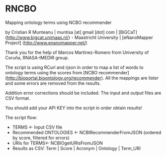 RNCBO
======

Mapping ontology terms using NCBO recommender

by Cristian R Munteanu | muntisa [at] gmail [dot] com | [BiGCaT] (http://www.bigcat.unimaas.nl/) - Maastricht University |  [eNanoMapper Project] (http://www.enanomapper.net/)

Thank you for the help of Marcos Martinez-Romero from University of Coruña, RNASA-IMEDIR group.

The script is using RCurl and rjson in order to map a list of words to ontology terms using the scores from [NCBO recommender] (http://bioportal.bioontology.org/recommender). All the mappings are lister and some errors are removed from the results.

Addition error corrections should be included. The input and output files are CSV format.

You should add your API KEY into the script in order obtain results!

The script flow:
- TERMS <- Input CSV file
- Recommended ONTOLOGIES <- NCBIRecommenderFromJSON (ordered by score, filtered for errors)
- URIs for TERMS<- NCBIOgetURIsFromJSON
- Results as CSV: Term | Score | Acronym | Ontology | Term_URI

